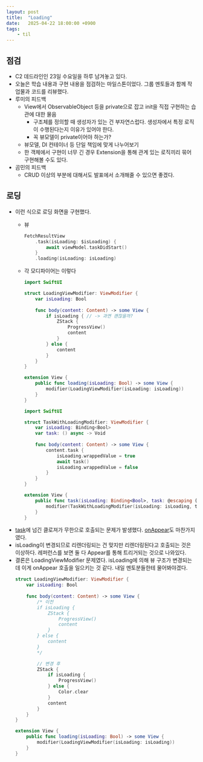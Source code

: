 ```yaml
---
layout: post
title:  "Loading"
date:   2025-04-22 18:00:00 +0900
tags:
    - til
---
```


## 점검

- C2 데드라인인 23일 수요일을 하루 남겨놓고 있다.
- 오늘은 학습 내용과 구현 내용을 점검하는 마일스톤이었다. 그룹 멘토들과 함께 작업물과 코드를 리뷰했다.
- 루미의 피드백
    - View에서 ObservableObject 등을 private으로 잡고 init을 직접 구현하는 습관에 대한 물음
        - 구조체를 정의할 때 생성자가 있는 건 부자연스럽다. 생성자에서 특정 로직이 수행된다는지 이유가 있어야 한다.
        - 꼭 뷰모델이 private이어야 하는가? 
    - 뷰모델, DI 컨테이너 등 단일 책임에 맞게 나누어보기
    - 한 객체에서 구현이 너무 긴 경우 Extension을 통해 관계 있는 로직끼리 묶어 구현해볼 수도 있다.
- 곰민의 피드백
    - CRUD 이상의 부분에 대해서도 발표에서 소개해줄 수 있으면 좋겠다.

## 로딩

- 이런 식으로 로딩 화면을 구현했다.
    - 뷰
        ```swift
        FetchResultView
            .task(isLoading: $isLoading) {
                await viewModel.taskDidStart()
            }
            .loading(isLoading: isLoading)
        ```
    - 각 모디파이어는 이렇다
        ```swift
        import SwiftUI

        struct LoadingViewModifier: ViewModifier {
            var isLoading: Bool
            
            func body(content: Content) -> some View {
                if isLoading { // -> 과연 괜찮을까?
                    ZStack {
                        ProgressView()
                        content
                    }
                } else {
                    content
                }
            }
        }

        extension View {
            public func loading(isLoading: Bool) -> some View {
                modifier(LoadingViewModifier(isLoading: isLoading))
            }
        }
        ```

        ```swift
        import SwiftUI

        struct TaskWithLoadingModifier: ViewModifier {
            var isLoading: Binding<Bool>
            var task: () async -> Void
            
            func body(content: Content) -> some View {
                content.task {
                    isLoading.wrappedValue = true
                    await task()
                    isLoading.wrappedValue = false
                }
            }
        }

        extension View {
            public func task(isLoading: Binding<Bool>, task: @escaping () async -> Void) -> some View {
                modifier(TaskWithLoadingModifier(isLoading: isLoading, task: task))
            }
        }
        ```
- [task](https://developer.apple.com/documentation/swiftui/view/task(priority:_:))에 넘긴 클로져가 무한으로 호출되는 문제가 발생했다. [onAppear](https://developer.apple.com/documentation/swiftui/view/onappear(perform:))도 마찬가지 였다.
- isLoading이 변경되므로 리렌더링되는 건 맞지만 리렌더링된다고 호출되는 것은 이상하다. 레퍼런스를 보면 둘 다 Appear를 통해 트리거되는 것으로 나와있다.
- 결론은 LoadingViewModifier 문제였다. isLoading에 의해 뷰 구조가 변경되는데 이게 onAppear 호출을 일으키는 것 같다. 내일 멘토분들한테 물어봐야겠다.
    ```swift
    struct LoadingViewModifier: ViewModifier {
        var isLoading: Bool
        
        func body(content: Content) -> some View {
            /* 이전
            if isLoading {
                ZStack {
                    ProgressView()
                    content
                }
            } else {
                content
            }
            */

            // 변경 후
            ZStack {
                if isLoading {
                    ProgressView()
                } else {
                    Color.clear
                }
                content
            }
        }
    }

    extension View {
        public func loading(isLoading: Bool) -> some View {
            modifier(LoadingViewModifier(isLoading: isLoading))
        }
    }
    ```